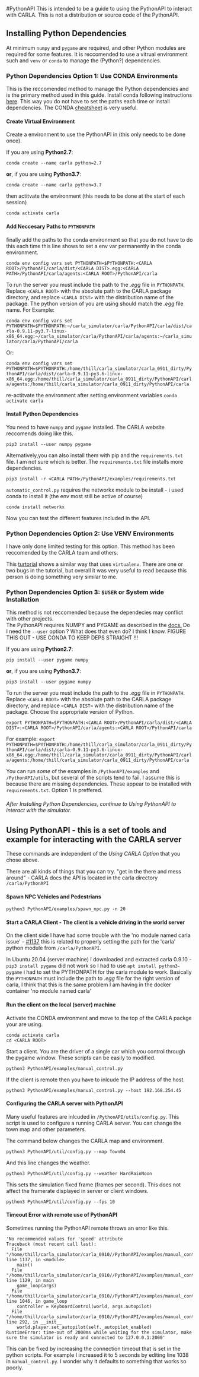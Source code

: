 #PythonAPI
This is intended to be a guide to using the PythonAPI to interact with CARLA. This is not a distribution or source code of the PythonAPI. 

## Installing Python Dependencies
At minimum `numpy` and `pygame` are required, and other Python modules are required for some features. It is reccomended to use a vitrual environment such and `venv` or `conda` to manage the (Python?) dependencies.

### Python Dependencies Option 1: Use CONDA Environments
This is the reccomended method to manage the Python dependencies and is the primary method used in this guide.
Install conda following instructions [here](https://docs.anaconda.com/anaconda/install/linux/). This way you do not have to set the paths each time or install dependencies.
The CONDA [cheatsheet](https://docs.conda.io/projects/conda/en/4.6.0/_downloads/52a95608c49671267e40c689e0bc00ca/conda-cheatsheet.pdf) is very useful.

#### Create Virtual Environment
Create a environment to use the PythonAPI in (this only needs to be done once).

If you are using **Python2.7**:

`conda create --name carla python=2.7`

**or**, if you are using **Python3.7**:

`conda create --name carla python=3.7`

then actitvate the environment (this needs to be done at the start of each session)

`conda activate carla`

#### Add Neccesary Paths to `PYTHONPATH`
finally add the paths to the conda environment so that you do not have to do this each time
this line shows to set a env var permanently in the conda environment.

`
conda env config vars set PYTHONPATH=$PYTHONPATH:<CARLA ROOT>/PythonAPI/carla/dist/<CARLA DIST>.egg:<CARLA PATH>/PythonAPI/carla/agents:<CARLA ROOT>/PythonAPI/carla
`

To run the server you must include the path to the *.egg* file in `PYTHONPATH`. Replace `<CARLA ROOT>` with the absolute path to the CARLA package directory, and replace `<CARLA DIST>` with the distribution name of the package. The python version of you are using should match the *.egg* file name.
For Example:

`
conda env config vars set PYTHONPATH=$PYTHONPATH:~/carla_simulator/carla/PythonAPI/carla/dist/carla-0.9.11-py3.7-linux-x86_64.egg:~/carla_simulator/carla/PythonAPI/carla/agents:~/carla_simulator/carla/PythonAPI/carla
`

Or:

`
conda env config vars set PYTHONPATH=$PYTHONPATH:/home/thill/carla_simulator/carla_0911_dirty/PythonAPI/carla/dist/carla-0.9.11-py3.6-linux-x86_64.egg:/home/thill/carla_simulator/carla_0911_dirty/PythonAPI/carla/agents:/home/thill/carla_simulator/carla_0911_dirty/PythonAPI/carla
`

re-actitvate the environment after setting environment variables
`conda activate carla`

#### Install Python Dependencies
You need to have `numpy` and `pygame` installed. The CARLA website reccomends doing like this.

`pip3 install --user numpy pygame`

Alternatively,you can also install them with pip and the `requirements.txt` file. I am not sure which is better. The `requirements.txt` file installs more dependencies.

`pip3 install -r <CARLA PATH>/PythonAPI/examples/requirements.txt`

`automatic_control.py` requires the networkx module to be install - i used conda to install it (the env most still be active of course)

`conda install networkx`

Now you can test the different features included in the API.

### Python Dependencies Option 2: Use VENV Environments
I have only done limited testing for this option. This method has been reccomended by the CARLA team and others.

This [turtorial](https://antc2lt.medium.com/carla-on-ubuntu-20-04-with-docker-5c2ccdfe2f71) shows a similar way that uses `virtualenv`. There are one or two bugs in the tutorial, but overall it was very useful to read because this person is doing something very similar to me.

### Python Dependencies Option 3: `$USER` or System wide Installation
This method is not reccomended because the dependecies may conflict with other projects.  
The PythonAPI requires NUMPY and PYGAME as described in the [docs.](https://carla.readthedocs.io/en/latest/start_quickstart/)
Do I need the `--user` option ? What does that even do? I think I know. FIGURE THIS OUT - USE CONDA TO KEEP DEPS STRAIGHT !!!

If you are using **Python2.7**:

`pip install --user pygame numpy`

**or**, if you are using **Python3.7**:

`pip3 install --user pygame numpy`

To run the server you must include the path to the *.egg* file in `PYTHONPATH`. Replace `<CARLA ROOT>` with the absolute path to the CARLA package directory, and replace `<CARLA DIST>` with the distribution name of the package. Choose the appropriate version of Python.

`
export PYTHONPATH=$PYTHONPATH:<CARLA ROOT>/PythonAPI/carla/dist/<CARLA DIST>:<CARLA ROOT>/PythonAPI/carla/agents:<CARLA ROOT>/PythonAPI/carla
`

For example:
`
export PYTHONPATH=$PYTHONPATH:/home/thill/carla_simulator/carla_0911_dirty/PythonAPI/carla/dist/carla-0.9.11-py3.6-linux-x86_64.egg:/home/thill/carla_simulator/carla_0911_dirty/PythonAPI/carla/agents:/home/thill/carla_simulator/carla_0911_dirty/PythonAPI/carla
`

You can run *some* of the examples in `/PythonAPI/examples` and `/PythonAPI/utils`, but several of the scripts tend to fail. I assume this is because there are missing dependencies. These appear to be installed with `requirements.txt`. Option 1 is preffered.

###### After *Installing Python Dependencies*, continue to *Using PythonAPI* to interact with the simulator.

## Using PythonAPI - this is a set of tools and example for interacting with the CARLA server

These commands are independent of the *Using CARLA Option* that you chose above.

There are all kinds of things that you can try. "get in the there and mess around" - CARLA docs
the API is located in the carla directory `/carla/PythonAPI`

#### Spawn NPC Vehicles and Pedestrians

`python3 PythonAPI/examples/spawn_npc.py -n 20`

#### Start a CARLA Client - The client is a vehicle driving in the world server

On the client side I have had some trouble with the 'no module named carla issue' - [#1137](https://github.com/carla-simulator/carla/issues/1137)
this is related to properly setting the path for the 'carla' python module from `/carla/PythonAPI`.

In Ubuntu 20.04 (server machine) I downloaded and extracted carla 0.9.10 - `pip3 install pygame` did not work so I had to use `apt install python3-pygame`
i had to set the PYTHONPATH for the carla module to work. Basically the `PYTHONPATH` must include the path to *.egg* file for the right version of carla, I think that this is the same problem I am having in the docker container 'no module named carla'

#### Run the client on the local (server) machine

Activate the CONDA environment and move to the top of the CARLA packge your are using.  
```
conda activate carla
cd <CARLA ROOT>
```

Start a client. You are the driver of a single car which you control through the pygame window. These scripts can be easily to modified.

`python3 PythonAPI/examples/manual_control.py`

If the client is remote then you have to inlcude the IP address of the host.

`python3 PythonAPI/examples/manual_control.py --host 192.168.254.45`

#### Configuring the CARLA server with PythonAPI
Many useful features are inlcuded in `/PythonAPI/utils/config.py`. This script is used to configure a running CARLA server. You can change the town map and other parameters.

The command below changes the CARLA map and environment.

`python3 PythonAPI/util/config.py --map Town04`

And this line changes the weather.

`python3 PythonAPI/util/config.py --weather HardRainNoon`

This sets the simulation fixed frame (frames per second). This does not affect the framerate displayed in server or client windows.

`python3 PythonAPI/util/config.py --fps 10`

#### Timeout Error with remote use of PythonAPI
Sometimes running the PythonAPI remote throws an error like this.
```
'No recommended values for 'speed' attribute
Traceback (most recent call last):
  File "/home/thill/carla_simulator/carla_0910//PythonAPI/examples/manual_control.py", line 1137, in <module>
    main()
  File "/home/thill/carla_simulator/carla_0910//PythonAPI/examples/manual_control.py", line 1129, in main
    game_loop(args)
  File "/home/thill/carla_simulator/carla_0910//PythonAPI/examples/manual_control.py", line 1046, in game_loop
    controller = KeyboardControl(world, args.autopilot)
  File "/home/thill/carla_simulator/carla_0910//PythonAPI/examples/manual_control.py", line 292, in __init__
    world.player.set_autopilot(self._autopilot_enabled)
RuntimeError: time-out of 2000ms while waiting for the simulator, make sure the simulator is ready and connected to 127.0.0.1:2000'
```
This can be fixed by increasing the connection timeout that is set in the python scripts. For example I increased it to 5 seconds by
editing line 1038 in `manual_control.py`. I wonder why it defaults to something that works so poorly.
